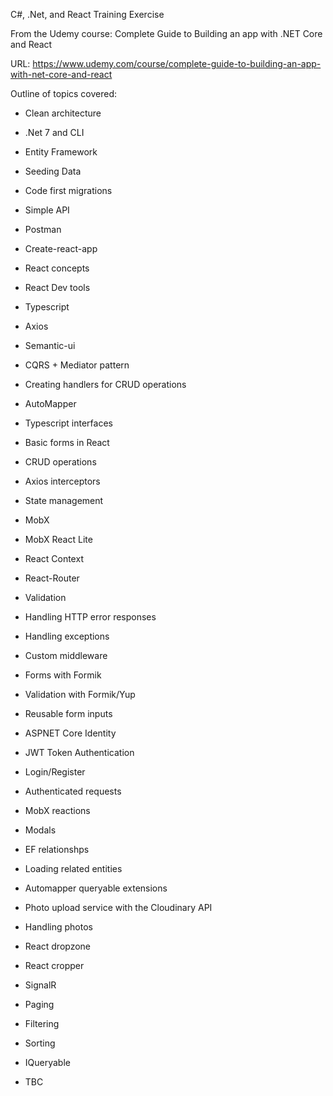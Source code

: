 C#, .Net, and React Training Exercise

From the Udemy course: Complete Guide to Building an app with .NET Core and React

URL: https://www.udemy.com/course/complete-guide-to-building-an-app-with-net-core-and-react

Outline of topics covered:

-   Clean architecture
-   .Net 7 and CLI
-   Entity Framework
-   Seeding Data
-   Code first migrations
-   Simple API
-   Postman

-   Create-react-app
-   React concepts
-   React Dev tools
-   Typescript
-   Axios
-   Semantic-ui
-   CQRS + Mediator pattern
-   Creating handlers for CRUD operations
-   AutoMapper
-   Typescript interfaces
-   Basic forms in React
-   CRUD operations
-   Axios interceptors
-   State management
-   MobX
-   MobX React Lite
-   React Context
-   React-Router

-   Validation
-   Handling HTTP error responses
-   Handling exceptions
-   Custom middleware

-   Forms with Formik
-   Validation with Formik/Yup
-   Reusable form inputs

-   ASPNET Core Identity
-   JWT Token Authentication
-   Login/Register
-   Authenticated requests

-   MobX reactions
-   Modals
-   EF relationshps
-   Loading related entities
-   Automapper queryable extensions
-   Photo upload service with the Cloudinary API

-   Handling photos
-   React dropzone
-   React cropper
-   SignalR

-   Paging
-   Filtering
-   Sorting
-   IQueryable

-   TBC
